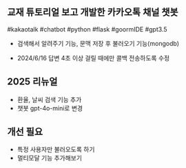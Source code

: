 ## 교재 튜토리얼 보고 개발한 카카오톡 채널 챗봇

#kakaotalk 
#chatbot
#python
#flask
#goormIDE
#gpt3.5


- 검색해서 알려주기 기능, 문맥 저장 후 불러오기 기능(mongodb)


- 2024/6/16 답변 4초 이상 걸릴 때에만 콜백 전송하도록 수정

## 2025 리뉴얼
- 환율, 날씨 검색 기능 추가
- 챗봇 gpt-4o-mini로 변경

## 개선 필요
- 특정 사용자만 불러오도록 하기
- 멀티모달 기능 추가해보기